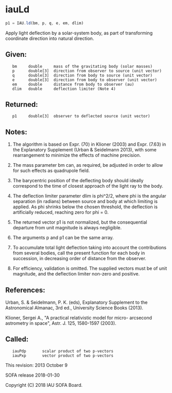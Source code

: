 # iauLd

```js
p1 = IAU.ld(bm, p, q, e, em, dlim)
```

Apply light deflection by a solar-system body, as part of
transforming coordinate direction into natural direction.

## Given:
```
   bm     double     mass of the gravitating body (solar masses)
   p      double[3]  direction from observer to source (unit vector)
   q      double[3]  direction from body to source (unit vector)
   e      double[3]  direction from body to observer (unit vector)
   em     double     distance from body to observer (au)
   dlim   double     deflection limiter (Note 4)
```

## Returned:
```
   p1     double[3]  observer to deflected source (unit vector)
```

## Notes:

1) The algorithm is based on Expr. (70) in Klioner (2003) and
   Expr. (7.63) in the Explanatory Supplement (Urban & Seidelmann
   2013), with some rearrangement to minimize the effects of machine
   precision.

2) The mass parameter bm can, as required, be adjusted in order to
   allow for such effects as quadrupole field.

3) The barycentric position of the deflecting body should ideally
   correspond to the time of closest approach of the light ray to
   the body.

4) The deflection limiter parameter dlim is phi^2/2, where phi is
   the angular separation (in radians) between source and body at
   which limiting is applied.  As phi shrinks below the chosen
   threshold, the deflection is artificially reduced, reaching zero
   for phi = 0.

5) The returned vector p1 is not normalized, but the consequential
   departure from unit magnitude is always negligible.

6) The arguments p and p1 can be the same array.

7) To accumulate total light deflection taking into account the
   contributions from several bodies, call the present function for
   each body in succession, in decreasing order of distance from the
   observer.

8) For efficiency, validation is omitted.  The supplied vectors must
   be of unit magnitude, and the deflection limiter non-zero and
   positive.

## References:

   Urban, S. & Seidelmann, P. K. (eds), Explanatory Supplement to
   the Astronomical Almanac, 3rd ed., University Science Books
   (2013).

   Klioner, Sergei A., "A practical relativistic model for micro-
   arcsecond astrometry in space", Astr. J. 125, 1580-1597 (2003).

## Called:
```
   iauPdp       scalar product of two p-vectors
   iauPxp       vector product of two p-vectors
```

This revision:   2013 October 9

SOFA release 2018-01-30

Copyright (C) 2018 IAU SOFA Board.